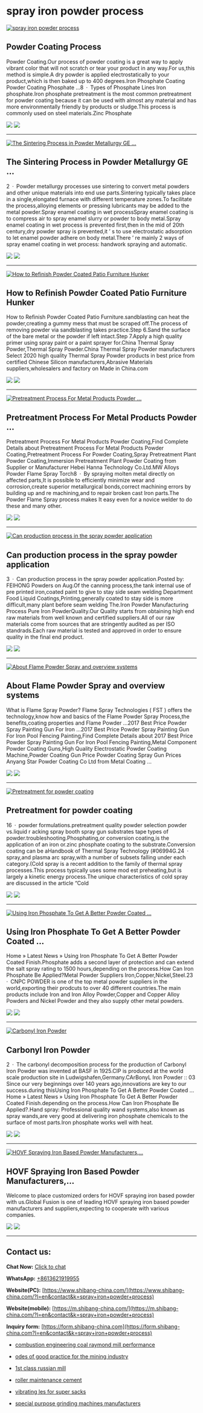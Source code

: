 # spray iron powder process

<a href="https://swt.shibang-china.com/?l=en&img&k=spray+iron+powder+process" target="_blank">![spray iron powder process](http://static.shibang-china.com/all-800x300/408.jpg)</a>

## Powder Coating Process
Powder Coating.Our process of powder coating is a great way to apply vibrant color that will not scratch or tear your product in any way.For us,this method is simple.A dry powder is applied electrostatically to your product,which is then baked up to 400 degrees.Iron Phosphate Coating Powder Coating Phosphate …8&ensp;&#0183;&ensp;Types of Phosphate Lines Iron phosphate.Iron phosphate pretreatment is the most common pretreatment for powder coating because it can be used with almost any material and has more environmentally friendly by products or sludge.This process is commonly used on steel materials.Zinc Phosphate


<a href="https://whatsapp.shibangsoft.com/WhatsApp.php" target="_blank" title="WhatsApp">![](http://static.shibang-china.com/icon/whatsapp.png)</a> <a href="https://swt.shibang-china.com/?l=en&icon&k=spray+iron+powder+process" target="_blank">![](http://static.shibang-china.com/icon/chat-en.png)</a>

---

<a href="https://swt.shibang-china.com/?l=en&img&k=spray+iron+powder+process" target="_blank">![The Sintering Process in Powder Metallurgy GE …](http://static.shibang-china.com/all-800x300/1408.jpg)</a>

## The Sintering Process in Powder Metallurgy GE …
2&ensp;&#0183;&ensp;Powder metallurgy processes use sintering to convert metal powders and other unique materials into end use parts.Sintering typically takes place in a single,elongated furnace with different temperature zones.To facilitate the process,alloying elements or pressing lubricants may be added to the metal powder.Spray enamel coating in wet processSpray enamel coating is to compress air to spray enamel slurry or powder to body metal.Spray enamel coating in wet process is prevented first,then in the mid of 20th century,dry powder spray is prevented,it ’ s to use electrostatic adsorption to let enamel powder adhere on body metal.There ’ re mainly 2 ways of spray enamel coating in wet process: handwork spraying and automatic.


<a href="https://whatsapp.shibangsoft.com/WhatsApp.php" target="_blank" title="WhatsApp">![](http://static.shibang-china.com/icon/whatsapp.png)</a> <a href="https://swt.shibang-china.com/?l=en&icon&k=spray+iron+powder+process" target="_blank">![](http://static.shibang-china.com/icon/chat-en.png)</a>

---

<a href="https://swt.shibang-china.com/?l=en&img&k=spray+iron+powder+process" target="_blank">![How to Refinish Powder Coated Patio Furniture Hunker](http://static.shibang-china.com/all-800x300/928.jpg)</a>

## How to Refinish Powder Coated Patio Furniture Hunker
How to Refinish Powder Coated Patio Furniture.sandblasting can heat the powder,creating a gummy mess that must be scraped off.The process of removing powder via sandblasting takes practice.Step 6.Sand the surface of the bare metal or the powder if left intact.Step 7.Apply a high quality primer using spray paint or a paint sprayer for.China Thermal Spray Powder,Thermal Spray Powder.China Thermal Spray Powder manufacturers Select 2020 high quality Thermal Spray Powder products in best price from certified Chinese Silicon manufacturers,Abrasive Materials suppliers,wholesalers and factory on Made in China.com


<a href="https://whatsapp.shibangsoft.com/WhatsApp.php" target="_blank" title="WhatsApp">![](http://static.shibang-china.com/icon/whatsapp.png)</a> <a href="https://swt.shibang-china.com/?l=en&icon&k=spray+iron+powder+process" target="_blank">![](http://static.shibang-china.com/icon/chat-en.png)</a>

---

<a href="https://swt.shibang-china.com/?l=en&img&k=spray+iron+powder+process" target="_blank">![Pretreatment Process For Metal Products Powder …](http://static.shibang-china.com/all-800x300/1412.jpg)</a>

## Pretreatment Process For Metal Products Powder …
Pretreatment Process For Metal Products Powder Coating,Find Complete Details about Pretreatment Process For Metal Products Powder Coating,Pretreatment Process For Powder Coating,Spray Pretreatment Plant Powder Coating,Immersion Pretreatment Plant Powder Coating from Supplier or Manufacturer Hebei Hanna Technology Co.Ltd.MW Alloys Powder Flame Spray Torch8&ensp;&#0183;&ensp;By spraying molten metal directly on affected parts,It is possible to efficiently minimize wear and corrosion,create superior metallurgical bonds,correct machining errors by building up and re machining,and to repair broken cast Iron parts.The Powder Flame Spray process makes It easy even for a novice welder to do these and many other.


<a href="https://whatsapp.shibangsoft.com/WhatsApp.php" target="_blank" title="WhatsApp">![](http://static.shibang-china.com/icon/whatsapp.png)</a> <a href="https://swt.shibang-china.com/?l=en&icon&k=spray+iron+powder+process" target="_blank">![](http://static.shibang-china.com/icon/chat-en.png)</a>

---

<a href="https://swt.shibang-china.com/?l=en&img&k=spray+iron+powder+process" target="_blank">![Can production process in the spray powder application](http://static.shibang-china.com/all-800x300/407.jpg)</a>

## Can production process in the spray powder application
3&ensp;&#0183;&ensp;Can production process in the spray powder application.Posted by: FEIHONG Powders on Aug.Of the canning process,the tank internal use of pre printed iron,coated paint to give to stay side seam welding Department Food Liquid Coatings,Printing,generally coated to stay side is more difficult,many plant before seam welding The.Iron Powder Manufacturing Process Pure Iron PowderQuality.Our Quality starts from obtaining high end raw materials from well known and certified suppliers.All of our raw materials come from sources that are stringently audited as per ISO standrads.Each raw material is tested and approved in order to ensure quality in the final end product.


<a href="https://whatsapp.shibangsoft.com/WhatsApp.php" target="_blank" title="WhatsApp">![](http://static.shibang-china.com/icon/whatsapp.png)</a> <a href="https://swt.shibang-china.com/?l=en&icon&k=spray+iron+powder+process" target="_blank">![](http://static.shibang-china.com/icon/chat-en.png)</a>

---

<a href="https://swt.shibang-china.com/?l=en&img&k=spray+iron+powder+process" target="_blank">![About Flame Powder Spray and overview systems](http://static.shibang-china.com/all-800x300/358.jpg)</a>

## About Flame Powder Spray and overview systems
What is Flame Spray Powder? Flame Spray Technologies ( FST ) offers the technology,know how and basics of the Flame Powder Spray Process,the benefits,coating properties and Flame Powder …2017 Best Price Powder Spray Painting Gun For Iron …2017 Best Price Powder Spray Painting Gun For Iron Pool Fencing Painting,Find Complete Details about 2017 Best Price Powder Spray Painting Gun For Iron Pool Fencing Painting,Metal Component Powder Coating Guns,High Quality Electrostatic Powder Coating Machine,Powder Coating Gun Price Powder Coating Spray Gun Prices Anyang Star Powder Coating Co Ltd from Metal Coating …


<a href="https://whatsapp.shibangsoft.com/WhatsApp.php" target="_blank" title="WhatsApp">![](http://static.shibang-china.com/icon/whatsapp.png)</a> <a href="https://swt.shibang-china.com/?l=en&icon&k=spray+iron+powder+process" target="_blank">![](http://static.shibang-china.com/icon/chat-en.png)</a>

---

<a href="https://swt.shibang-china.com/?l=en&img&k=spray+iron+powder+process" target="_blank">![Pretreatment for powder coating](http://static.shibang-china.com/all-800x300/1034.jpg)</a>

## Pretreatment for powder coating
16&ensp;&#0183;&ensp;powder formulations.pretreatment quality powder selection powder vs.liquid r acking spray booth spray gun substrates tape types of powder.troubleshooting.Phosphating,or conversion coating,is the application of an iron or.zinc phosphate coating to the substrate.Conversion coating can be aHandbook of Thermal Spray Technology (#06994G.24&ensp;&#0183;&ensp;spray,and plasma arc spray,with a number of subsets falling under each category.(Cold spray is a recent addition to the family of thermal spray processes.This process typically uses some mod est preheating,but is largely a kinetic energy process.The unique characteristics of cold spray are discussed in the article “Cold


<a href="https://whatsapp.shibangsoft.com/WhatsApp.php" target="_blank" title="WhatsApp">![](http://static.shibang-china.com/icon/whatsapp.png)</a> <a href="https://swt.shibang-china.com/?l=en&icon&k=spray+iron+powder+process" target="_blank">![](http://static.shibang-china.com/icon/chat-en.png)</a>

---

<a href="https://swt.shibang-china.com/?l=en&img&k=spray+iron+powder+process" target="_blank">![Using Iron Phosphate To Get A Better Powder Coated …](http://static.shibang-china.com/all-800x300/1069.jpg)</a>

## Using Iron Phosphate To Get A Better Powder Coated …
Home &#187; Latest News &#187; Using Iron Phosphate To Get A Better Powder Coated Finish.Phosphate adds a second layer of protection and can extend the salt spray rating to 1500 hours,depending on the process.How Can Iron Phosphate Be Applied?Metal Powder Suppliers Iron,Copper,Nickel,Steel.23&ensp;&#0183;&ensp;CNPC POWDER is one of the top metal powder suppliers in the world,exporting their prodcuts to over 40 different countries.The main products include Iron and Iron Alloy Powder,Copper and Copper Alloy Powders and Nickel Powder and they also supply other metal powders.


<a href="https://whatsapp.shibangsoft.com/WhatsApp.php" target="_blank" title="WhatsApp">![](http://static.shibang-china.com/icon/whatsapp.png)</a> <a href="https://swt.shibang-china.com/?l=en&icon&k=spray+iron+powder+process" target="_blank">![](http://static.shibang-china.com/icon/chat-en.png)</a>

---

<a href="https://swt.shibang-china.com/?l=en&img&k=spray+iron+powder+process" target="_blank">![Carbonyl Iron Powder](http://static.shibang-china.com/all-800x300/134.jpg)</a>

## Carbonyl Iron Powder
2&ensp;&#0183;&ensp;The carbonyl decomposition process for the production of Carbonyl Iron Powder was invented at BASF in 1925.CIP is produced at the world scale production site in Ludwigshafen,Germany.CArBonyL Iron Powder :: 03 Since our very beginnings over 140 years ago,innovations are key to our success.during thisUsing Iron Phosphate To Get A Better Powder Coated …Home &#187; Latest News &#187; Using Iron Phosphate To Get A Better Powder Coated Finish.depending on the process.How Can Iron Phosphate Be Applied?.Hand spray: Professional quality wand systems,also known as spray wands,are very good at delivering iron phosphate chemicals to the surface of most parts.Iron phosphate works well with heat.


<a href="https://whatsapp.shibangsoft.com/WhatsApp.php" target="_blank" title="WhatsApp">![](http://static.shibang-china.com/icon/whatsapp.png)</a> <a href="https://swt.shibang-china.com/?l=en&icon&k=spray+iron+powder+process" target="_blank">![](http://static.shibang-china.com/icon/chat-en.png)</a>

---

<a href="https://swt.shibang-china.com/?l=en&img&k=spray+iron+powder+process" target="_blank">![HOVF Spraying Iron Based Powder Manufacturers,…](http://static.shibang-china.com/all-800x300/888.jpg)</a>

## HOVF Spraying Iron Based Powder Manufacturers,…
Welcome to place customized orders for HOVF spraying iron based powder with us.Global Fusion is one of leading HOVF spraying iron based powder manufacturers and suppliers,expecting to cooperate with various companies.

<a href="https://whatsapp.shibangsoft.com/WhatsApp.php" target="_blank" title="WhatsApp">![](http://static.shibang-china.com/icon/whatsapp.png)</a> <a href="https://swt.shibang-china.com/?l=en&icon&k=spray+iron+powder+process" target="_blank">![](http://static.shibang-china.com/icon/chat-en.png)</a>

---
## Contact us:

**Chat Now:** [Click to chat](https://swt.shibang-china.com?l=en&contact&k=spray+iron+powder+process)

**WhatsApp:**  [+8613621919955](https://whatsapp.shibangsoft.com/WhatsApp.php)

**Website(PC):** [https://www.shibang-china.com/](https://www.shibang-china.com/?l=en&contact&k=spray+iron+powder+process)

**Website(mobile):** [https://m.shibang-china.com/](https://m.shibang-china.com/?l=en&contact&k=spray+iron+powder+process)

**Inquiry form:** [https://form.shibang-china.com](https://form.shibang-china.com?l=en&contact&k=spray+iron+powder+process)

* [combustion engineering coal raymond mill performance](../158/combustion%20engineering%20coal%20raymond%20mill%20performance.md)

* [odes of good practice for the mining industry](../156/odes%20of%20good%20practice%20for%20the%20mining%20industry.md)

* [1st class russian mill](../155/1st%20class%20russian%20mill.md)

* [roller maintenance cement](../159/roller%20maintenance%20cement.md)

* [vibrating les for super sacks](../153/vibrating%20les%20for%20super%20sacks.md)

* [special purpose grinding machines manufacturers](../152/special%20purpose%20grinding%20machines%20manufacturers.md)